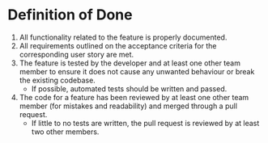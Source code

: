 # Definition of Done
1. All functionality related to the feature is properly documented. 
2. All requirements outlined on the acceptance criteria for the corresponding user story are met. 
3. The feature is tested by the developer and at least one other team member to ensure it does not cause any unwanted behaviour or break the existing codebase.
   * If possible, automated tests should be written and passed.
4. The code for a feature has been reviewed by at least one other team member (for mistakes and readability) and merged through a pull request.
   * If little to no tests are written, the pull request is reviewed by at least two other members.
